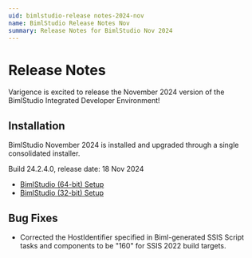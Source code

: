```yaml
---
uid: bimlstudio-release notes-2024-nov
name: BimlStudio Release Notes Nov
summary: Release Notes for BimlStudio Nov 2024
---
```


# Release Notes

Varigence is excited to release the November 2024 version of the BimlStudio Integrated Developer Environment!

## Installation

BimlStudio November 2024 is installed and upgraded through a single consolidated installer.

<!--
MANUALLY UPDATE BUILD NUMBER UPON RELEASE
-->

Build 24.2.4.0, release date: 18 Nov 2024

* [BimlStudio (64-bit) Setup](https://varigence.com/downloads/bimlstudiosetup_x64_24.2.124.0.exe)
* [BimlStudio (32-bit) Setup](https://varigence.com/downloads/bimlstudiosetup_x86_24.2.124.0.exe)


## Bug Fixes

- Corrected the HostIdentifier specified in Biml-generated SSIS Script tasks and components to be "160" for SSIS 2022 build targets.
